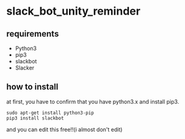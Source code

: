 # slack_bot_unity_reminder

## requirements
- Python3
- pip3
- slackbot
- Slacker
 
## how to install

at first, you have to confirm that you have python3.x and install pip3.

    sudo apt-get install python3-pip
    pip3 install slackbot
    
and you can edit this free!!(i almost don't edit)
